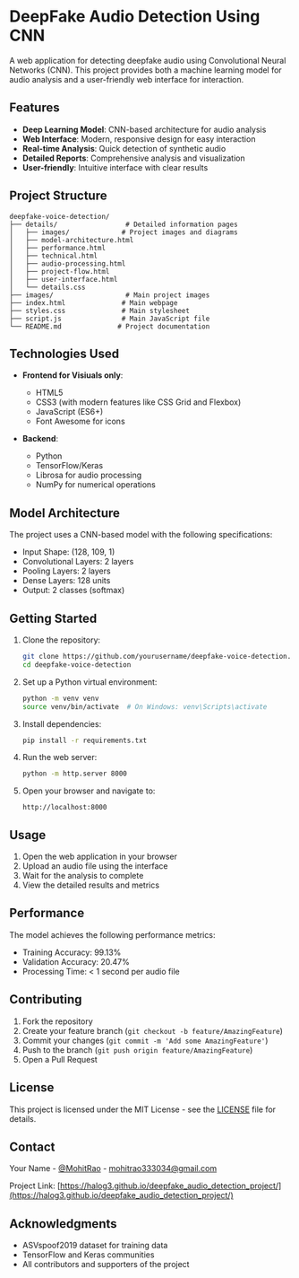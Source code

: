 # DeepFake Audio Detection Using CNN

A web application for detecting deepfake audio using Convolutional Neural Networks (CNN). This project provides both a machine learning model for audio analysis and a user-friendly web interface for interaction.

## Features

- **Deep Learning Model**: CNN-based architecture for audio analysis
- **Web Interface**: Modern, responsive design for easy interaction
- **Real-time Analysis**: Quick detection of synthetic audio
- **Detailed Reports**: Comprehensive analysis and visualization
- **User-friendly**: Intuitive interface with clear results

## Project Structure

```
deepfake-voice-detection/
├── details/                 # Detailed information pages
│   ├── images/             # Project images and diagrams
│   ├── model-architecture.html
│   ├── performance.html
│   ├── technical.html
│   ├── audio-processing.html
│   ├── project-flow.html
│   ├── user-interface.html
│   └── details.css
├── images/                  # Main project images
├── index.html              # Main webpage
├── styles.css              # Main stylesheet
├── script.js               # Main JavaScript file
└── README.md              # Project documentation
```

## Technologies Used

- **Frontend for Visiuals only**:
  - HTML5
  - CSS3 (with modern features like CSS Grid and Flexbox)
  - JavaScript (ES6+)
  - Font Awesome for icons

- **Backend**:
  - Python
  - TensorFlow/Keras
  - Librosa for audio processing
  - NumPy for numerical operations

## Model Architecture

The project uses a CNN-based model with the following specifications:
- Input Shape: (128, 109, 1)
- Convolutional Layers: 2 layers
- Pooling Layers: 2 layers
- Dense Layers: 128 units
- Output: 2 classes (softmax)

## Getting Started

1. Clone the repository:
   ```bash
   git clone https://github.com/yourusername/deepfake-voice-detection.git
   cd deepfake-voice-detection
   ```

2. Set up a Python virtual environment:
   ```bash
   python -m venv venv
   source venv/bin/activate  # On Windows: venv\Scripts\activate
   ```

3. Install dependencies:
   ```bash
   pip install -r requirements.txt
   ```

4. Run the web server:
   ```bash
   python -m http.server 8000
   ```

5. Open your browser and navigate to:
   ```
   http://localhost:8000
   ```

## Usage

1. Open the web application in your browser
2. Upload an audio file using the interface
3. Wait for the analysis to complete
4. View the detailed results and metrics

## Performance

The model achieves the following performance metrics:
- Training Accuracy: 99.13%
- Validation Accuracy: 20.47%
- Processing Time: < 1 second per audio file

## Contributing

1. Fork the repository
2. Create your feature branch (`git checkout -b feature/AmazingFeature`)
3. Commit your changes (`git commit -m 'Add some AmazingFeature'`)
4. Push to the branch (`git push origin feature/AmazingFeature`)
5. Open a Pull Request

## License

This project is licensed under the MIT License - see the [LICENSE](LICENSE) file for details.

## Contact

Your Name - [@MohitRao](https://twitter.com/@MOHITRao1361581) - mohitrao333034@gmail.com

Project Link: [https://halog3.github.io/deepfake_audio_detection_project/](https://halog3.github.io/deepfake_audio_detection_project/)

## Acknowledgments

- ASVspoof2019 dataset for training data
- TensorFlow and Keras communities
- All contributors and supporters of the project 
